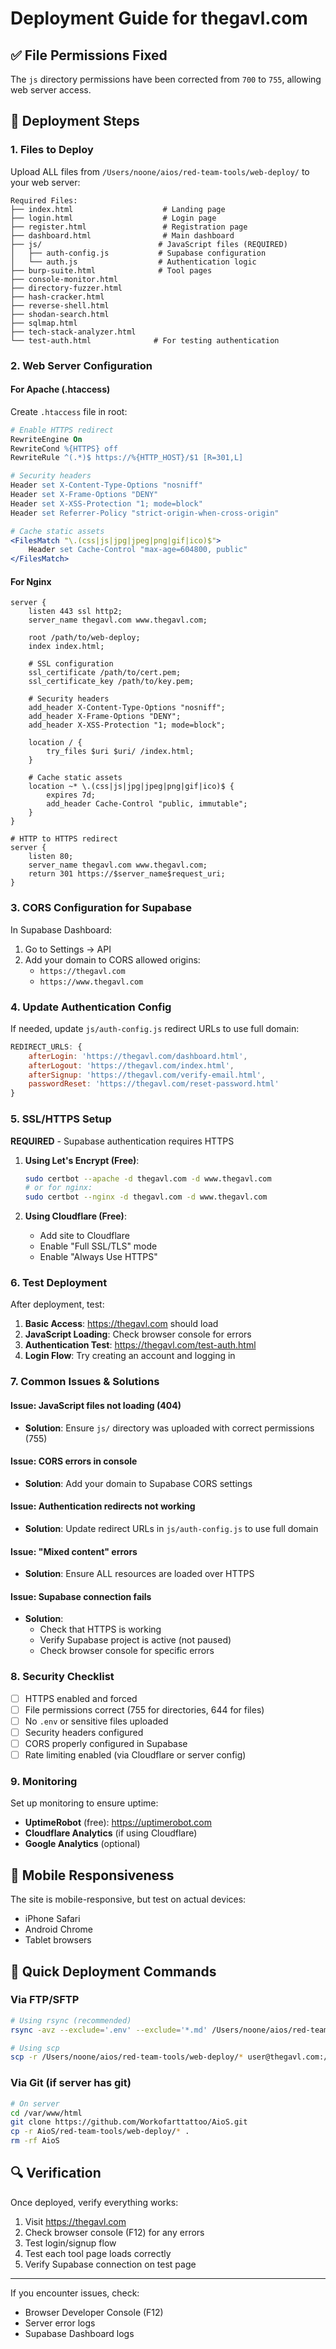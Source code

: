 # Deployment Guide for thegavl.com

## ✅ File Permissions Fixed

The `js` directory permissions have been corrected from `700` to `755`, allowing web server access.

## 🚀 Deployment Steps

### 1. Files to Deploy

Upload ALL files from `/Users/noone/aios/red-team-tools/web-deploy/` to your web server:

```
Required Files:
├── index.html                    # Landing page
├── login.html                    # Login page
├── register.html                 # Registration page
├── dashboard.html                # Main dashboard
├── js/                          # JavaScript files (REQUIRED)
│   ├── auth-config.js           # Supabase configuration
│   └── auth.js                  # Authentication logic
├── burp-suite.html              # Tool pages
├── console-monitor.html
├── directory-fuzzer.html
├── hash-cracker.html
├── reverse-shell.html
├── shodan-search.html
├── sqlmap.html
├── tech-stack-analyzer.html
└── test-auth.html              # For testing authentication
```

### 2. Web Server Configuration

#### For Apache (.htaccess)
Create `.htaccess` file in root:
```apache
# Enable HTTPS redirect
RewriteEngine On
RewriteCond %{HTTPS} off
RewriteRule ^(.*)$ https://%{HTTP_HOST}/$1 [R=301,L]

# Security headers
Header set X-Content-Type-Options "nosniff"
Header set X-Frame-Options "DENY"
Header set X-XSS-Protection "1; mode=block"
Header set Referrer-Policy "strict-origin-when-cross-origin"

# Cache static assets
<FilesMatch "\.(css|js|jpg|jpeg|png|gif|ico)$">
    Header set Cache-Control "max-age=604800, public"
</FilesMatch>
```

#### For Nginx
```nginx
server {
    listen 443 ssl http2;
    server_name thegavl.com www.thegavl.com;

    root /path/to/web-deploy;
    index index.html;

    # SSL configuration
    ssl_certificate /path/to/cert.pem;
    ssl_certificate_key /path/to/key.pem;

    # Security headers
    add_header X-Content-Type-Options "nosniff";
    add_header X-Frame-Options "DENY";
    add_header X-XSS-Protection "1; mode=block";

    location / {
        try_files $uri $uri/ /index.html;
    }

    # Cache static assets
    location ~* \.(css|js|jpg|jpeg|png|gif|ico)$ {
        expires 7d;
        add_header Cache-Control "public, immutable";
    }
}

# HTTP to HTTPS redirect
server {
    listen 80;
    server_name thegavl.com www.thegavl.com;
    return 301 https://$server_name$request_uri;
}
```

### 3. CORS Configuration for Supabase

In Supabase Dashboard:
1. Go to Settings → API
2. Add your domain to CORS allowed origins:
   - `https://thegavl.com`
   - `https://www.thegavl.com`

### 4. Update Authentication Config

If needed, update `js/auth-config.js` redirect URLs to use full domain:
```javascript
REDIRECT_URLS: {
    afterLogin: 'https://thegavl.com/dashboard.html',
    afterLogout: 'https://thegavl.com/index.html',
    afterSignup: 'https://thegavl.com/verify-email.html',
    passwordReset: 'https://thegavl.com/reset-password.html'
}
```

### 5. SSL/HTTPS Setup

**REQUIRED** - Supabase authentication requires HTTPS

1. **Using Let's Encrypt (Free)**:
   ```bash
   sudo certbot --apache -d thegavl.com -d www.thegavl.com
   # or for nginx:
   sudo certbot --nginx -d thegavl.com -d www.thegavl.com
   ```

2. **Using Cloudflare (Free)**:
   - Add site to Cloudflare
   - Enable "Full SSL/TLS" mode
   - Enable "Always Use HTTPS"

### 6. Test Deployment

After deployment, test:

1. **Basic Access**: https://thegavl.com should load
2. **JavaScript Loading**: Check browser console for errors
3. **Authentication Test**: https://thegavl.com/test-auth.html
4. **Login Flow**: Try creating an account and logging in

### 7. Common Issues & Solutions

#### Issue: JavaScript files not loading (404)
- **Solution**: Ensure `js/` directory was uploaded with correct permissions (755)

#### Issue: CORS errors in console
- **Solution**: Add your domain to Supabase CORS settings

#### Issue: Authentication redirects not working
- **Solution**: Update redirect URLs in `js/auth-config.js` to use full domain

#### Issue: "Mixed content" errors
- **Solution**: Ensure ALL resources are loaded over HTTPS

#### Issue: Supabase connection fails
- **Solution**:
  - Check that HTTPS is working
  - Verify Supabase project is active (not paused)
  - Check browser console for specific errors

### 8. Security Checklist

- [ ] HTTPS enabled and forced
- [ ] File permissions correct (755 for directories, 644 for files)
- [ ] No `.env` or sensitive files uploaded
- [ ] Security headers configured
- [ ] CORS properly configured in Supabase
- [ ] Rate limiting enabled (via Cloudflare or server config)

### 9. Monitoring

Set up monitoring to ensure uptime:
- **UptimeRobot** (free): https://uptimerobot.com
- **Cloudflare Analytics** (if using Cloudflare)
- **Google Analytics** (optional)

## 📱 Mobile Responsiveness

The site is mobile-responsive, but test on actual devices:
- iPhone Safari
- Android Chrome
- Tablet browsers

## 🎯 Quick Deployment Commands

### Via FTP/SFTP
```bash
# Using rsync (recommended)
rsync -avz --exclude='.env' --exclude='*.md' /Users/noone/aios/red-team-tools/web-deploy/ user@thegavl.com:/var/www/html/

# Using scp
scp -r /Users/noone/aios/red-team-tools/web-deploy/* user@thegavl.com:/var/www/html/
```

### Via Git (if server has git)
```bash
# On server
cd /var/www/html
git clone https://github.com/Workofarttattoo/AioS.git
cp -r AioS/red-team-tools/web-deploy/* .
rm -rf AioS
```

## 🔍 Verification

Once deployed, verify everything works:
1. Visit https://thegavl.com
2. Check browser console (F12) for any errors
3. Test login/signup flow
4. Test each tool page loads correctly
5. Verify Supabase connection on test page

---

If you encounter issues, check:
- Browser Developer Console (F12)
- Server error logs
- Supabase Dashboard logs
